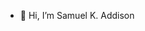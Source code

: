 - 👋 Hi, I’m Samuel K. Addison
<!--
- 👀 I’m interested in 
- 🌱 I’m currently learning studying Cyber Security at University of Turku
- 💞️ I’m looking to collaborate on ...
- 📫 How to reach me ...
-->
<!---
SamAddy/SamAddy is a ✨ special ✨ repository because its `README.md` (this file) appears on your GitHub profile.
You can click the Preview link to take a look at your changes.
--->
